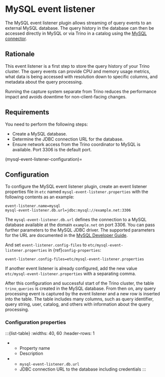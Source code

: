 # MySQL event listener

The MySQL event listener plugin allows streaming of query events to an external
MySQL database. The query history in the database can then be accessed directly
in MySQL or via Trino in a catalog using the [MySQL connector](/connector/mysql).

## Rationale

This event listener is a first step to store the query history of your Trino
cluster. The query events can provide CPU and memory usage metrics, what data is
being accessed with resolution down to specific columns, and metadata about the
query processing.

Running the capture system separate from Trino reduces the performance impact
and avoids downtime for non-client-facing changes.

## Requirements

You need to perform the following steps:

- Create a MySQL database.
- Determine the JDBC connection URL for the database.
- Ensure network access from the Trino coordinator to MySQL is available.
  Port 3306 is the default port.

(mysql-event-listener-configuration)=
## Configuration

To configure the MySQL event listener plugin, create an event listener properties
file in `etc` named `mysql-event-listener.properties` with the following contents
as an example:

```properties
event-listener.name=mysql
mysql-event-listener.db.url=jdbc:mysql://example.net:3306
```

The `mysql-event-listener.db.url` defines the connection to a MySQL database
available at the domain `example.net` on port 3306. You can pass further
parameters to the MySQL JDBC driver. The supported parameters for the URL are
documented in the [MySQL Developer
Guide](https://dev.mysql.com/doc/connector-j/en/connector-j-reference-configuration-properties.html).

And set `event-listener.config-files` to `etc/mysql-event-listener.properties`
in {ref}`config-properties`:

```properties
event-listener.config-files=etc/mysql-event-listener.properties
```

If another event listener is already configured, add the new value
`etc/mysql-event-listener.properties` with a separating comma.

After this configuration and successful start of the Trino cluster, the table
`trino_queries` is created in the MySQL database. From then on, any query
processing event is captured by the event listener and a new row is inserted
into the table. The table includes many columns, such as query identifier, query
string, user, catalog, and others with information about the query processing.

### Configuration properties

:::{list-table}
:widths: 40, 60
:header-rows: 1

* - Property name
  - Description
* - `mysql-event-listener.db.url`
  - JDBC connection URL to the database including credentials
:::

